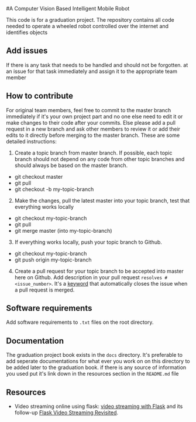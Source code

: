 #A Computer Vision Based Intelligent Mobile Robot

This code is for a graduation project. The repository contains all code needed to operate a wheeled robot controlled over the internet and identifies objects

## Add issues
If there is any task that needs to be handled and should not be forgotten. at an issue for that task immediately and assign it to the appropriate team member

## How to contribute
For original team members, feel free to commit to the master branch immediately if it's your own project part and no one else need to edit it or make changes to their code after your commits. Else please add a pull request in a new branch and ask other members to review it or add their edits to it directly before merging to the master branch. These are some detailed instructions:

1) Create a topic branch from master branch. If possible, each topic branch should not depend on any code from other topic branches and should always be based on the master branch.

- git checkout master
- git pull
- git checkout -b my-topic-branch

2) Make the changes, pull the latest master into your topic branch, test that everything works locally

- git checkout my-topic-branch
- git pull
- git merge master (into my-topic-branch)

3) If everything works locally, push your topic branch to Github.

- git checkout my-topic-branch
- git push origin my-topic-branch

4) Create a pull request for your topic branch to be accepted into master here on Github. Add description in your pull request `resolves #<issue_number>`. It's a [keyword](https://help.github.com/articles/closing-issues-using-keywords/) that automatically closes the issue when a pull request is merged.

## Software requirements
Add software requirements to `.txt` files on the root directory.

## Documentation
The graduation project book exists in the `docs` directory. It's preferable to add seperate documentations for what ever you work on on this directory to be added later to the graduation book.
if there is any source of information you used put it's link down  in the resources section in the `README.md` file

## Resources
- Video streaming online using flask: [video streaming with Flask](http://blog.miguelgrinberg.com/post/video-streaming-with-flask) and its follow-up [Flask Video Streaming Revisited](http://blog.miguelgrinberg.com/post/flask-video-streaming-revisited).
